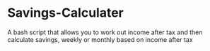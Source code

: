 # Savings-Calculater
A bash script that allows you to work out income after tax and then calculate savings, weekly or monthly based on income after tax
